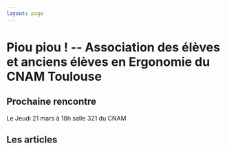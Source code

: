 ```yaml
---
layout: page
---
```


# Piou piou ! -- Association des élèves et anciens élèves en Ergonomie du CNAM Toulouse

## Prochaine rencontre

Le Jeudi 21 mars à 18h 
salle 321 du CNAM



## Les articles
